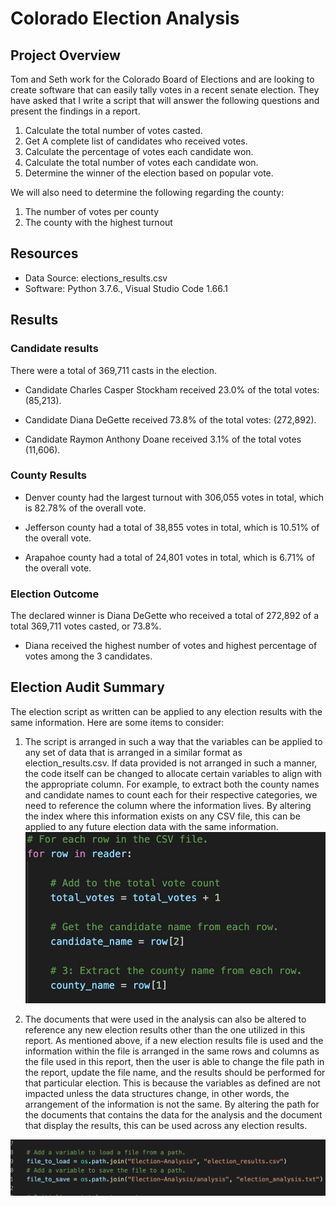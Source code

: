 # Colorado Election Analysis

## Project Overview

Tom and Seth work for the Colorado Board of Elections and are looking to create software that can easily tally votes in a recent senate election.  They have asked that I write a script that will answer the following questions and present the findings in a report.

1. Calculate the total number of votes casted.
2. Get A complete list of candidates who received votes.
3. Calculate the percentage of votes each candidate won.
4. Calculate the total number of votes each candidate won.
5. Determine the winner of the election based on popular vote.

We will also need to determine the following regarding the county:
1. The number of votes per county
2. The county with the highest turnout

## Resources

- Data Source: elections_results.csv
- Software: Python 3.7.6., Visual Studio Code 1.66.1

## Results

### Candidate results

There were a total of 369,711 casts in the election.

 - Candidate Charles Casper Stockham received 23.0% of the total votes: (85,213).

 - Candidate Diana DeGette received 73.8% of the total votes: (272,892).

 - Candidate Raymon Anthony Doane received 3.1% of the total votes (11,606).

### County Results
 - Denver county had the largest turnout with 306,055 votes in total, which is 82.78% of the overall vote. 
 
 - Jefferson county had a total of 38,855 votes in total, which is 10.51% of the overall vote.
 
 - Arapahoe county had a total of 24,801 votes in total, which is 6.71% of the overall vote.

### Election Outcome

The declared winner is Diana DeGette who received a total of 272,892 of a total 369,711 votes casted, or 73.8%.
- Diana received the highest number of votes and highest percentage of votes among the 3 candidates.


## Election Audit Summary

The election script as written can be applied to any election results with the same information.  Here are some items to consider:
 1. The script is arranged in such a way that the variables can be applied to any set of data that is arranged in a similar format as election_results.csv.  If data provided is not arranged in such a manner, the code itself can be changed to allocate certain variables to align with the appropriate column.  For example, to extract both the county names and candidate names to count each for their respective categories, we need to reference the column where the information lives. By altering the index where this information exists on any CSV file, this can be applied to any future election data with the same information.
![column index](columnindex.png)

 2. The documents that were used in the analysis can also be altered to reference any new election results other than the one utilized in this report.  As mentioned above, if a new election results file is used and the information within the file is arranged in the same rows and columns as the file used in this report, then the user is able to change the file path in the report, update the file name, and the results should be performed for that particular election.  This is because the variables as defined are not impacted unless the data structures change, in other words, the arrangement of the information is not the same.  By altering the path for the documents that contains the data for the analysis and the document that display the results, this can be used across any election results.

![filepath](filepath.png)

 

